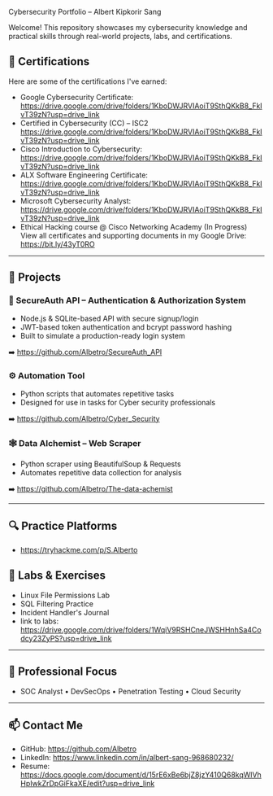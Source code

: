 Cybersecurity Portfolio – Albert Kipkorir Sang

Welcome! This repository showcases my cybersecurity knowledge and practical skills through real-world projects, labs, and certifications.

## 📜 Certifications
Here are some of the certifications I've earned:

- Google Cybersecurity Certificate: https://drive.google.com/drive/folders/1KboDWJRVIAoiT9SthQKkB8_FkIvT39zN?usp=drive_link
- Certified in Cybersecurity (CC) – ISC2 https://drive.google.com/drive/folders/1KboDWJRVIAoiT9SthQKkB8_FkIvT39zN?usp=drive_link
- Cisco Introduction to Cybersecurity: https://drive.google.com/drive/folders/1KboDWJRVIAoiT9SthQKkB8_FkIvT39zN?usp=drive_link
- ALX Software Engineering Certificate: https://drive.google.com/drive/folders/1KboDWJRVIAoiT9SthQKkB8_FkIvT39zN?usp=drive_link
- Microsoft Cybersecurity Analyst: https://drive.google.com/drive/folders/1KboDWJRVIAoiT9SthQKkB8_FkIvT39zN?usp=drive_link
- Ethical Hacking course @ Cisco Networking Academy (In Progress)
View all certificates and supporting documents in my Google Drive: https://bit.ly/43yT0RO

---

## 🚀 Projects

### 🔐 SecureAuth API – Authentication & Authorization System
- Node.js & SQLite-based API with secure signup/login
- JWT-based token authentication and bcrypt password hashing
- Built to simulate a production-ready login system

➡️ https://github.com/Albetro/SecureAuth_API

### ⚙️ Automation Tool
- Python scripts that automates repetitive tasks
- Designed for use in tasks for Cyber security professionals

➡️ https://github.com/Albetro/Cyber_Security

### 🕸️ Data Alchemist – Web Scraper
- Python scraper using BeautifulSoup & Requests
- Automates repetitive data collection for analysis

➡️ https://github.com/Albetro/The-data-achemist

---

## 🔍 Practice Platforms

- https://tryhackme.com/p/S.Alberto

## 🧪 Labs & Exercises

- Linux File Permissions Lab
- SQL Filtering Practice
- Incident Handler's Journal
- link to labs: https://drive.google.com/drive/folders/1WqiV9RSHCneJWSHHnhSa4Codcy23ZyPS?usp=drive_link
---

## 🎯 Professional Focus

- SOC Analyst • DevSecOps • Penetration Testing • Cloud Security

---

## 📫 Contact Me

- GitHub: https://github.com/Albetro
- LinkedIn: https://www.linkedin.com/in/albert-sang-968680232/
- Resume: https://docs.google.com/document/d/15rE6xBe6bjZ8jzY410Q68kqWlVhHpIwkZrDpGiFkaXE/edit?usp=drive_link
